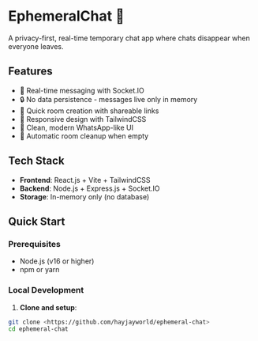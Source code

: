# EphemeralChat 💬

A privacy-first, real-time temporary chat app where chats disappear when everyone leaves.

## Features

- 🚀 Real-time messaging with Socket.IO
- 🔒 No data persistence - messages live only in memory
- 💨 Quick room creation with shareable links
- 📱 Responsive design with TailwindCSS
- 🎨 Clean, modern WhatsApp-like UI
- 🔄 Automatic room cleanup when empty

## Tech Stack

- **Frontend**: React.js + Vite + TailwindCSS
- **Backend**: Node.js + Express.js + Socket.IO
- **Storage**: In-memory only (no database)

## Quick Start

### Prerequisites

- Node.js (v16 or higher)
- npm or yarn

### Local Development

1. **Clone and setup**:
```bash
git clone <https://github.com/hayjayworld/ephemeral-chat>
cd ephemeral-chat